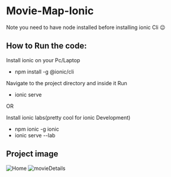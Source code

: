# Movie-Map-Ionic

Note you need to have node installed before installing ionic Cli  😉


## How to Run the code:

Install ionic on your Pc/Laptop
* npm install -g @ionic/cli

Navigate to the project directory and inside it Run 

* ionic serve

OR

Install ionic labs(pretty cool for ionic Development)

* npm ionic -g ionic
* ionic serve --lab


## Project image

![Home](https://user-images.githubusercontent.com/54317009/104104737-f2ca8a80-52cf-11eb-87a9-b213c5c35fa4.png)
![movieDetails](https://user-images.githubusercontent.com/54317009/104104740-f5c57b00-52cf-11eb-9036-d5a00ad62763.png)
